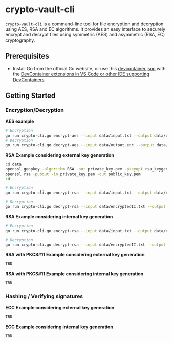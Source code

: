 # crypto-vault-cli

`crypto-vault-cli` is a command-line tool for file encryption and decryption using AES, RSA and EC algorithms. It provides an easy interface to securely encrypt and decrypt files using symmetric (AES) and asymmetric (RSA, EC) cryptography.

## Prerequisites

- Install Go from the official Go website, or use this [devcontainer.json](../../.devcontainer/devcontainer.json) with the [DevContainer extensions in VS Code or other IDE supporting DevContainers](https://marketplace.visualstudio.com/items?itemName=ms-vscode-remote.remote-containers)

## Getting Started

### Encryption/Decryption

**AES example**

```sh
# Encryption
go run crypto-cli.go encrypt-aes --input data/input.txt --output data/output.enc --keySize 16 --keyDir data/
# Decryption
go run crypto-cli.go decrypt-aes --input data/output.enc --output data/decrypted.txt --keyDir data/
```

**RSA Example considering external key generation**

```sh
cd data
openssl genpkey -algorithm RSA -out private_key.pem -pkeyopt rsa_keygen_bits:2048
openssl rsa -pubout -in private_key.pem -out public_key.pem
cd -

# Encryption
go run crypto-cli.go encrypt-rsa --input data/input.txt --output data/encryptedII.txt --publicKey data/public_key.pem

# Decryption
go run crypto-cli.go decrypt-rsa --input data/encryptedII.txt --output data/decryptedII.txt --privateKey data/private_key.pem
```

**RSA Example considering internal key generation**

```sh
# Encryption
go run crypto-cli.go encrypt-rsa --input data/input.txt --output data/encryptedII.txt

# Decryption
go run crypto-cli.go decrypt-rsa --input data/encryptedII.txt --output data/decryptedII.txt --privateKey data/private_key.pem
```

**RSA with PKCS#11 Example considering external key generation** 

```sh
TBD
```

**RSA with PKCS#11 Example considering internal key generation** 

```sh
TBD
```

### Hashing / Verifying signatures

**ECC Example considering external key generation**

```sh
TBD
```

**ECC Example considering internal key generation**

```sh
TBD
```